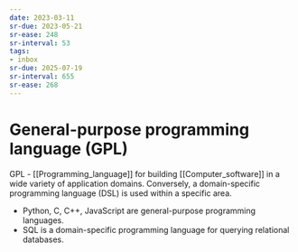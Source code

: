 ```yaml
---
date: 2023-03-11
sr-due: 2023-05-21
sr-ease: 248
sr-interval: 53
tags:
- inbox
sr-due: 2025-07-19
sr-interval: 655
sr-ease: 268
---
```


# General-purpose programming language (GPL)

GPL - [[Programming_language]] for building [[Computer_software]] in a wide
variety of application domains. Conversely, a domain-specific programming
language (DSL) is used within a specific area.

- Python, C, C++, JavaScript are general-purpose programming languages.
- SQL is a domain-specific programming language for querying relational
  databases.
